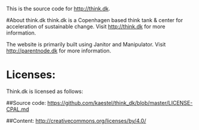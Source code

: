 This is the source code for http://think.dk.

#About think.dk
think.dk is a Copenhagen based think tank & center for acceleration of sustainable change. Visit http://think.dk for more information.

The website is primarily built using Janitor and Manipulator. Visit http://parentnode.dk for more information.


# Licenses:
Think.dk is licensed as follows:

##Source code:
https://github.com/kaestel/think_dk/blob/master/LICENSE-CPAL.md

##Content:
http://creativecommons.org/licenses/by/4.0/
